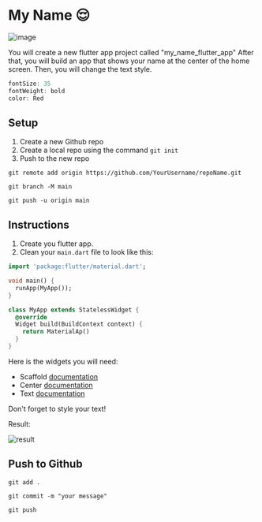 # My Name 😌

![image](https://user-images.githubusercontent.com/84308096/154476277-acb96259-79fd-4aa2-baa7-96df8d0b7e17.png)

You will create a new flutter app project called "my_name_flutter_app"
After that, you will build an app that shows your name at the center of the home screen.
Then, you will change the text style.

```dart
fontSize: 35
fontWeight: bold
color: Red
```

## Setup

1. Create a new Github repo
2. Create a local repo using the command `git init`
3. Push to the new repo

```shell
git remote add origin https://github.com/YourUsername/repoName.git
```

```shell
git branch -M main
```

```shell
git push -u origin main
```

## Instructions

1. Create you flutter app.
2. Clean your `main.dart` file to look like this:

```dart
import 'package:flutter/material.dart';

void main() {
  runApp(MyApp());
}

class MyApp extends StatelessWidget {
  @override
  Widget build(BuildContext context) {
    return MaterialAp()
  }
}
```

Here is the widgets you will need:

- Scaffold [documentation](https://api.flutter.dev/flutter/material/Scaffold-class.html)
- Center [documentation](https://api.flutter.dev/flutter/widgets/Center-class.html)
- Text [documentation](https://api.flutter.dev/flutter/material/Text-class.html)

Don't forget to style your text!

Result:

![result](https://user-images.githubusercontent.com/84308096/154476341-9b56163a-c22a-4a11-af3c-a18bb77eb70e.png)

## Push to Github

```shell
git add .
```

```shell
git commit -m "your message"
```

```shell
git push
```
